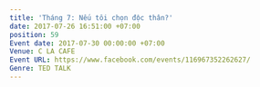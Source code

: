 ```yaml
---
title: 'Tháng 7: Nếu tôi chọn độc thân?'
date: 2017-07-26 16:51:00 +07:00
position: 59
Event date: 2017-07-30 00:00:00 +07:00
Venue: C LA CAFE
Event URL: https://www.facebook.com/events/116967352262627/
Genre: TED TALK
---
```


